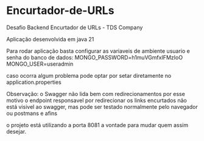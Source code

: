 # Encurtador-de-URLs
Desafio Backend Encurtador de URLs - TDS Company

Aplicação desenvolvida em java 21

Para rodar aplicação basta configurar as variaveis de ambiente usuario e senha do banco de dados: MONGO_PASSWORD=h1muVGmfxIFMzIoO  MONGO_USER=useradmin

caso ocorra algum problema pode optar por setar diretamente no application.properties

Observação: o Swagger não lida bem com redirecionamentos por esse motivo o endpoint responsavel por redirecionar os links encurtados não está visivel ao swagger, mas pode ser testado normalmente pelo navegador ou postmans e afins

o projeto está utilizando a porta 8081 a vontade para mudar quem assim desejar. 


